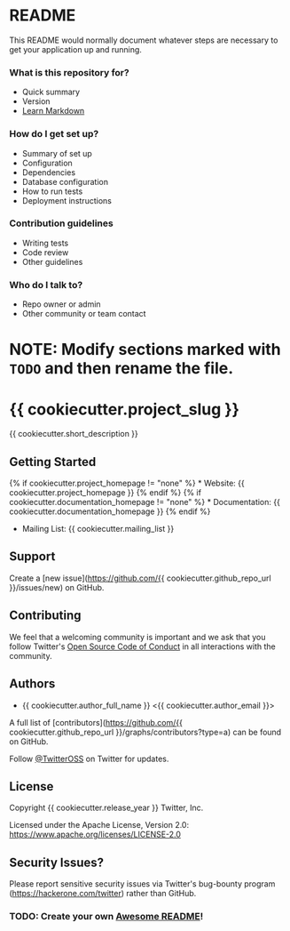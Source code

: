 # README #

This README would normally document whatever steps are necessary to get your application up and running.

### What is this repository for? ###

* Quick summary
* Version
* [Learn Markdown](https://bitbucket.org/tutorials/markdowndemo)

### How do I get set up? ###

* Summary of set up
* Configuration
* Dependencies
* Database configuration
* How to run tests
* Deployment instructions

### Contribution guidelines ###

* Writing tests
* Code review
* Other guidelines

### Who do I talk to? ###

* Repo owner or admin
* Other community or team contact









# NOTE: Modify sections marked with `TODO` and then rename the file.

# {{ cookiecutter.project_slug }}

{{ cookiecutter.short_description }}

## Getting Started

{% if cookiecutter.project_homepage != "none" %} * Website: {{ cookiecutter.project_homepage }} {% endif %}
{% if cookiecutter.documentation_homepage != "none" %} * Documentation: {{ cookiecutter.documentation_homepage }} {% endif %}
* Mailing List: {{ cookiecutter.mailing_list }}

## Support

Create a [new issue](https://github.com/{{ cookiecutter.github_repo_url }}/issues/new) on GitHub.

## Contributing

We feel that a welcoming community is important and we ask that you follow Twitter's
[Open Source Code of Conduct](https://github.com/twitter/code-of-conduct/blob/master/code-of-conduct.md)
in all interactions with the community.

## Authors

* {{ cookiecutter.author_full_name }} <{{ cookiecutter.author_email }}>

A full list of [contributors](https://github.com/{{ cookiecutter.github_repo_url }}/graphs/contributors?type=a) can be found on GitHub.

Follow [@TwitterOSS](https://twitter.com/twitteross) on Twitter for updates.

## License

Copyright {{ cookiecutter.release_year }} Twitter, Inc.

Licensed under the Apache License, Version 2.0: https://www.apache.org/licenses/LICENSE-2.0

## Security Issues?

Please report sensitive security issues via Twitter's bug-bounty program (https://hackerone.com/twitter) rather than GitHub.

### TODO: Create your own [Awesome README](https://github.com/matiassingers/awesome-readme)!
